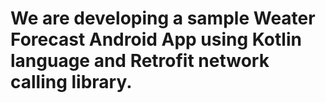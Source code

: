 # We are developing a sample Weater Forecast Android App using Kotlin language and Retrofit network calling library.
